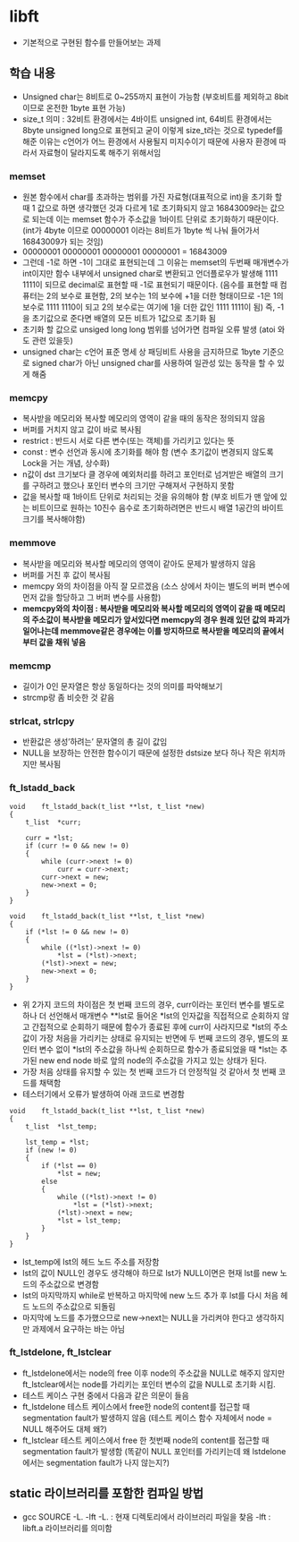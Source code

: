 # libft

- 기본적으로 구현된 함수를 만들어보는 과제

## 학습 내용

- Unsigned char는 8비트로 0~255까지 표현이 가능함 (부호비트를 제외하고 8bit이므로 온전한 1byte 표현 가능)
- size_t 의미 : 32비트 환경에서는 4바이트 unsigned int, 64비트 환경에서는 8byte unsigned long으로 표현되고 굳이 이렇게 size_t라는 것으로 typedef를 해준 이유는 c언어가 어느 환경에서 사용될지 미지수이기 때문에 사용자 환경에 따라서 자료형이 달라지도록 해주기 위해서임

### memset

- 원본 함수에서 char를 초과하는 범위를 가진 자료형(대표적으로 int)을 초기화 할 때 1 값으로 하면 생각했던 것과 다르게 1로 초기화되지 않고 16843009라는 값으로 되는데 이는 memset 함수가 주소값을 1바이트 단위로 초기화하기 때문이다. (int가 4byte 이므로 00000001 이라는 8비트가 1byte 씩 나눠 들어가서 16843009가 되는 것임)
- 00000001 00000001 00000001 00000001 = 16843009
- 그런데 -1로 하면 -1이 그대로 표현되는데 그 이유는 memset의 두번째 매개변수가 int이지만 함수 내부에서 unsigned char로 변환되고 언더플로우가 발생해 1111 1111이 되므로 decimal로 표현할 때 -1로 표현되기 때문이다. (음수를 표현할 때 컴퓨터는 2의 보수로 표현함, 2의 보수는 1의 보수에 +1을 더한 형태이므로 -1은 1의 보수로 1111 1110이 되고 2의 보수로는 여기에 1을 더한 값인 1111 1111이 됨)
즉, -1을 초기값으로 준다면 배열의 모든 비트가 1값으로 초기화 됨
- 초기화 할 값으로 unsiged long long 범위를 넘어가면 컴파일 오류 발생 (atoi 와도 관련 있을듯)
- unsigned char는 c언어 표준 명세 상 패딩비트 사용을 금지하므로 1byte 기준으로 signed char가 아닌 unsigned char를 사용하여 일관성 있는 동작을 할 수 있게 해줌

### memcpy

- 복사받을 메모리와 복사할 메모리의 영역이 같을 때의 동작은 정의되지 않음
- 버퍼를 거치지 않고 값이 바로 복사됨
- restrict : 반드시 서로 다른 변수(또는 객체)를 가리키고 있다는 뜻
- const : 변수 선언과 동시에 초기화를 해야 함 (변수 초기값이 변경되지 않도록 Lock을 거는 개념, 상수화)
- n값이 dst 크기보다 클 경우에 예외처리를 하려고 포인터로 넘겨받은 배열의 크기를 구하려고 했으나 포인터 변수의 크기만 구해져서 구현하지 못함
- 값을 복사할 때 1바이트 단위로 처리되는 것을 유의해야 함 (부호 비트가 맨 앞에 있는 비트이므로 원하는 10진수 음수로 초기화하려면은 반드시 배열 1공간의 바이트 크기를 복사해야함)

### memmove

- 복사받을 메모리와 복사할 메모리의 영역이 같아도 문제가 발생하지 않음
- 버퍼를 거친 후 값이 복사됨
- memcpy 와의 차이점을 아직 잘 모르겠음 (소스 상에서 차이는 별도의 버퍼 변수에 먼저 값을 할당하고 그 버퍼 변수를 사용함)
- **memcpy와의 차이점 : 복사받을 메모리와 복사할 메모리의 영역이 같을 때 메모리의 주소값이 복사받을 메모리가 앞서있다면 memcpy의 경우 원래 있던 값의 파괴가 일어나는데 memmove같은 경우에는 이를 방지하므로 복사받을 메모리의 끝에서부터 값을 채워 넣음**

### memcmp

- 길이가 0인 문자열은 항상 동일하다는 것의 의미를 파악해보기
- strcmp랑 좀 비슷한 것 같음

### strlcat, strlcpy

- 반환값은 생성’하려는’ 문자열의 총 길이 값임
- NULL을 보장하는 안전한 함수이기 때문에 설정한 dstsize 보다 하나 작은 위치까지만 복사됨

### ft_lstadd_back

```
void	ft_lstadd_back(t_list **lst, t_list *new)
{
	t_list	*curr;

	curr = *lst;
	if (curr != 0 && new != 0)
	{
		while (curr->next != 0)
			curr = curr->next;
		curr->next = new;
		new->next = 0;
	}
}
```

```
void	ft_lstadd_back(t_list **lst, t_list *new)
{
	if (*lst != 0 && new != 0)
	{
		while ((*lst)->next != 0)
			*lst = (*lst)->next;
		(*lst)->next = new;
		new->next = 0;
	}
}
```

- 위 2가지 코드의 차이점은 첫 번째 코드의 경우, curr이라는 포인터 변수를 별도로 하나 더 선언해서 매개변수 **lst로 들어온 *lst의 인자값을 직접적으로 순회하지 않고 간접적으로 순회하기 때문에 함수가 종료된 후에 curr이 사라지므로 *lst의 주소값이 가장 처음을 가리키는 상태로 유지되는 반면에 두 번째 코드의 경우, 별도의 포인터 변수 없이 *lst의 주소값을 하나씩 순회하므로 함수가 종료되었을 때 *lst는 추가된 new end node 바로 앞의 node의 주소값을 가지고 있는 상태가 된다.
- 가장 처음 상태를 유지할 수 있는 첫 번째 코드가 더 안정적일 것 같아서 첫 번째 코드를 채택함
- 테스터기에서 오류가 발생하여 아래 코드로 변경함

```
void	ft_lstadd_back(t_list **lst, t_list *new)
{
	t_list	*lst_temp;

	lst_temp = *lst;
	if (new != 0)
	{
		if (*lst == 0)
			*lst = new;
		else
		{
			while ((*lst)->next != 0)
				*lst = (*lst)->next;
			(*lst)->next = new;
			*lst = lst_temp;
		}
	}
}
```

- lst_temp에 lst의 헤드 노드 주소를 저장함
- lst의 값이 NULL인 경우도 생각해야 하므로 lst가 NULL이면은 현재 lst를 new 노드의 주소값으로 변경함
- lst의 마지막까지 while로 반복하고 마지막에 new 노드 추가 후 lst를 다시 처음 헤드 노드의 주소값으로 되돌림
- 마지막에 노드를 추가했으므로 new→next는 NULL을 가리켜야 한다고 생각하지만 과제에서 요구하는 바는 아님

### ft_lstdelone, ft_lstclear

- ft_lstdelone에서는 node의 free 이후 node의 주소값을 NULL로 해주지 않지만 ft_lstclear에서는 node를 가리키는 포인터 변수의 값을 NULL로 초기화 시킴.
- 테스트 케이스 구현 중에서 다음과 같은 의문이 들음
- ft_lstdelone 테스트 케이스에서 free한 node의 content를 접근할 때 segmentation fault가 발생하지 않음 (테스트 케이스 함수 자체에서 node = NULL 해주어도 대체 왜?)
- ft_lstclear 테스트 케이스에서 free 한 첫번째 node의 content를 접근할 때 segmentation fault가 발생함 (똑같이 NULL 포인터를 가리키는데 왜 lstdelone에서는 segmentation fault가 나지 않는지?)

## static 라이브러리를 포함한 컴파일 방법

- gcc SOURCE -L. -lft
-L. : 현재 디렉토리에서 라이브러리 파일을 찾음
-lft : libft.a 라이브러리를 의미함
